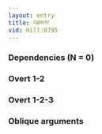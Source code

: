 ```yaml
---
layout: entry
title: འཐམས་
vid: Hill:0795
---
```

### Dependencies (N = 0)


### Overt 1-2


### Overt 1-2-3


### Oblique arguments
